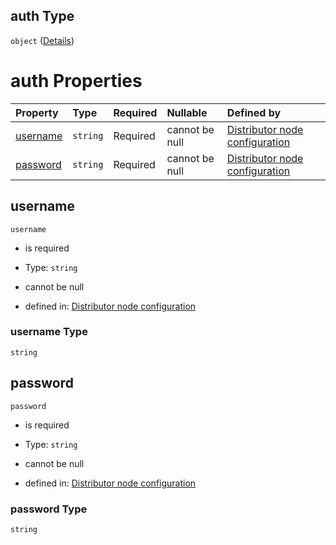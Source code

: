 ## auth Type

`object` ([Details](definition-properties-logs-properties-elasticsearch-logging-options-properties-auth.md))

# auth Properties

| Property              | Type     | Required | Nullable       | Defined by                                                                                                                                                                                                                                                        |
| :-------------------- | :------- | :------- | :------------- | :---------------------------------------------------------------------------------------------------------------------------------------------------------------------------------------------------------------------------------------------------------------- |
| [username](#username) | `string` | Required | cannot be null | [Distributor node configuration](definition-properties-logs-properties-elasticsearch-logging-options-properties-auth-properties-username.md "https://joystream.org/schemas/argus/config#/properties/logs/properties/elastic/properties/auth/properties/username") |
| [password](#password) | `string` | Required | cannot be null | [Distributor node configuration](definition-properties-logs-properties-elasticsearch-logging-options-properties-auth-properties-password.md "https://joystream.org/schemas/argus/config#/properties/logs/properties/elastic/properties/auth/properties/password") |

## username



`username`

*   is required

*   Type: `string`

*   cannot be null

*   defined in: [Distributor node configuration](definition-properties-logs-properties-elasticsearch-logging-options-properties-auth-properties-username.md "https://joystream.org/schemas/argus/config#/properties/logs/properties/elastic/properties/auth/properties/username")

### username Type

`string`

## password



`password`

*   is required

*   Type: `string`

*   cannot be null

*   defined in: [Distributor node configuration](definition-properties-logs-properties-elasticsearch-logging-options-properties-auth-properties-password.md "https://joystream.org/schemas/argus/config#/properties/logs/properties/elastic/properties/auth/properties/password")

### password Type

`string`
